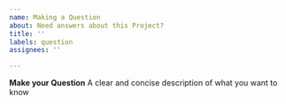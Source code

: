 ```yaml
---
name: Making a Question
about: Need answers about this Project?
title: ''
labels: question
assignees: ''

---
```


**Make your Question**
A clear and concise description of what you want to know
